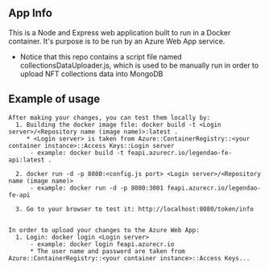 ## App Info

This is a Node and Express web application built to run in a Docker container.
It's purpose is to be run by an Azure Web App service.

 - Notice that this repo contains a script file named collectionsDataUploader.js, which is used to
   be manually run in order to upload NFT collections data into MongoDB


## Example of usage
    After making your changes, you can test them locally by:
      1. Building the docker image file: docker build -t <Login server>/<Repository name (image name)>:latest .
         * <Login server> is taken from Azure::ContainerRegistry::<your container instance>::Access Keys::Login server
          - example: docker build -t feapi.azurecr.io/legendao-fe-api:latest .

      2. docker run -d -p 8080:<config.js port> <Login server>/<Repository name (image name)>
          - example: docker run -d -p 8080:3001 feapi.azurecr.io/legendao-fe-api

      3. Go to your browser to test it: http://localhost:8080/token/info


    In order to upload your changes to the Azure Web App:
      1. Login: docker login <Login server>
          - example: docker login feapi.azurecr.io
          * The user name and password are taken from Azure::ContainerRegistry::<your container instance>::Access Keys...

